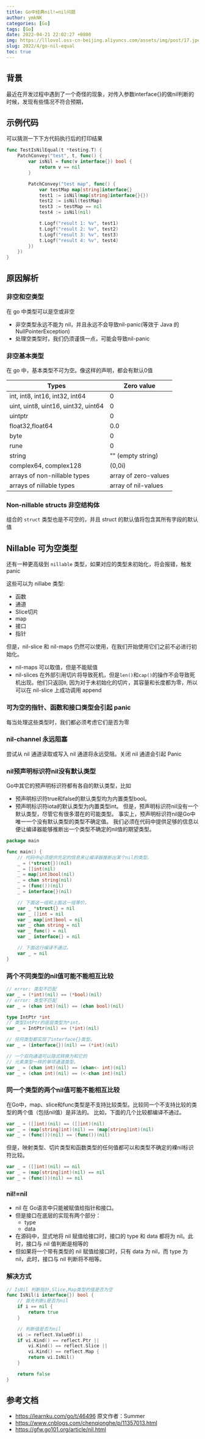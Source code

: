```yaml
---
title: Go中经典nil!=nil问题
author: ymkNK
categories: [Go]
tags: [Go]
date: 2022-04-21 22:02:27 +0800
img: https://lllovol.oss-cn-beijing.aliyuncs.com/assets/img/post/17.jpeg
slug: 2022/4/go-nil-equal
toc: true
---
```

## 背景
最近在开发过程中遇到了一个奇怪的现象，对传入参数interface{}的做nil判断的时候，发现有些情况不符合预期，

## 示例代码
可以猜测一下下方代码执行后的打印结果
```go
func TestIsNilEqual(t *testing.T) {
	PatchConvey("test", t, func() {
		var isNil = func(v interface{}) bool {
			return v == nil
		}

		PatchConvey("test map", func() {
			var testMap map[string]interface{}
			test1 := isNil(map[string]interface{}{})
			test2 := isNil(testMap)
			test3 := testMap == nil
			test4 := isNil(nil)

			t.Logf("result 1: %v", test1)
			t.Logf("result 2: %v", test2)
			t.Logf("result 3: %v", test3)
			t.Logf("result 4: %v", test4)
		})
	})
}
```

## 原因解析

### 非空和空类型
在 go 中类型可以是空或非空
- 非空类型永远不能为 nil，并且永远不会导致nil-panic(等效于 Java 的 NullPointerException)
- 处理空类型时，我们仍须谨慎一点，可能会导致nil-panic

### 非空基本类型
在 go 中，基本类型不可为空。像这样的声明，都会有默认0值

|Types	|Zero value|
|----|----|
|int, int8, int16, int32, int64	|0|
|uint, uint8, uint16, uint32, uint64|0|
|uintptr|0|
|float32,float64	|0.0|
|byte	|0|
|rune   |0|
|string	|"" (empty string)|
|complex64, complex128	|(0,0i)|
|arrays of non-nillable types	|array of zero-values|
|arrays of nillable types	|array of nil-values|

### Non-nillable structs 非空结构体
组合的 `struct` 类型也是不可空的，并且 struct 的默认值将包含其所有字段的默认值

## Nillable 可为空类型
还有一种更高级到 `nillable` 类型，如果对应的类型未初始化，将会报错，触发 panic

这些可以为 nillabe 类型:
- 函数
- 通道
- Slice切片
- map
- 接口
- 指针

但是，nil-slice 和 nil-maps 仍然可以使用，在我们开始使用它们之前不必进行初始化。
- nil-maps 可以取值，但是不能赋值
- nil-slices 在外部引用切片将导致死机，但是`len()`和`cap()`的操作不会导致死机出现。他们只返回`0`, 因为对于未初始化的切片，其容量和长度都为零，所以可以在 nil-slice 上成功调用 append

### 可为空的指针、函数和接口类型会引起 panic
每当处理这些类型时，我们都必须考虑它们是否为零

### nil-channel 永远阻塞
尝试从 nil 通道读取或写入 nil 通道将永远受阻。关闭 nil 通道会引起 Panic

### nil预声明标识符nil没有默认类型
Go中其它的预声明标识符都有各自的默认类型，比如
- 预声明标识符true和false的默认类型均为内置类型bool。
- 预声明标识符iota的默认类型为内置类型int。
但是，预声明标识符nil没有一个默认类型，尽管它有很多潜在的可能类型。 事实上，预声明标识符nil是Go中唯一一个没有默认类型的类型不确定值。 我们必须在代码中提供足够的信息以便让编译器能够推断出一个类型不确定的nil值的期望类型。
```go
package main

func main() {
	// 代码中必须提供充足的信息来让编译器推断出某个nil的类型。
	_ = (*struct{})(nil)
	_ = []int(nil)
	_ = map[int]bool(nil)
	_ = chan string(nil)
	_ = (func())(nil)
	_ = interface{}(nil)

	// 下面这一组和上面这一组等价。
	var _ *struct{} = nil
	var _ []int = nil
	var _ map[int]bool = nil
	var _ chan string = nil
	var _ func() = nil
	var _ interface{} = nil

	// 下面这行编译不通过。
	var _ = nil
}
```

### 两个不同类型的nil值可能不能相互比较
```go
// error: 类型不匹配
var _ = (*int)(nil) == (*bool)(nil)
// error: 类型不匹配
var _ = (chan int)(nil) == (chan bool)(nil)

type IntPtr *int
// 类型IntPtr的底层类型为*int。
var _ = IntPtr(nil) == (*int)(nil)

// 任何类型都实现了interface{}类型。
var _ = (interface{})(nil) == (*int)(nil)

// 一个双向通道可以隐式转换为和它的
// 元素类型一样的单项通道类型。
var _ = (chan int)(nil) == (chan<- int)(nil)
var _ = (chan int)(nil) == (<-chan int)(nil)
```

### 同一个类型的两个nil值可能不能相互比较
在Go中，map、slice和func类型是不支持比较类型。比较同一个不支持比较的类型的两个值（包括nil值）是非法的。 比如，下面的几个比较都编译不通过。
```go
var _ = ([]int)(nil) == ([]int)(nil)
var _ = (map[string]int)(nil) == (map[string]int)(nil)
var _ = (func())(nil) == (func())(nil)
```
但是，映射类型、切片类型和函数类型的任何值都可以和类型不确定的裸nil标识符比较。
```go
var _ = ([]int)(nil) == nil
var _ = (map[string]int)(nil) == nil
var _ = (func())(nil) == nil
```

### nil!=nil
- nil 在 Go语言中只能被赋值给指针和接口。
- 但是接口在底层的实现有两个部分：
  - type
  - data
- 在源码中，显式地将 nil 赋值给接口时，接口的 type 和 data 都将为 nil。此时，接口与 nil 值判断是相等的
- 但如果将一个带有类型的 nil 赋值给接口时，只有 data 为 nil，而 type 为 nil，此时，接口与 nil 判断将不相等。

### 解决方式
```go
// IsNil 判断指针,Slice,Map类型的值是否为空
func IsNil(i interface{}) bool {
	// 首先判断i是否为nil
	if i == nil {
		return true
	}

	// 判断值是否为nil
	vi := reflect.ValueOf(i)
	if vi.Kind() == reflect.Ptr ||
		vi.Kind() == reflect.Slice ||
		vi.Kind() == reflect.Map {
		return vi.IsNil()
	}

	return false
}
```


## 参考文档
- https://learnku.com/go/t/46496 原文作者：Summer
- https://www.cnblogs.com/chenqionghe/p/11357013.html
- https://gfw.go101.org/article/nil.html